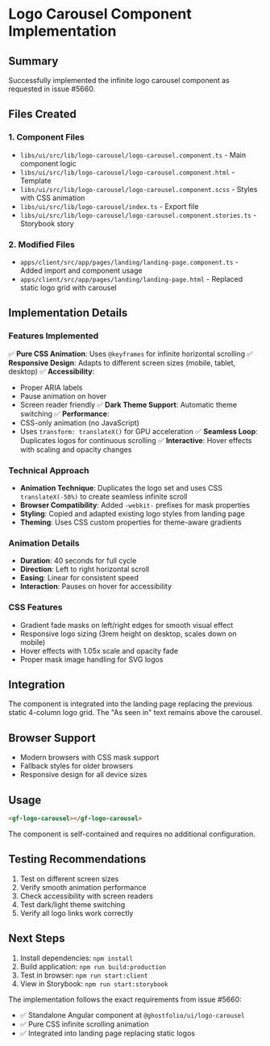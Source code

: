 # Logo Carousel Component Implementation

## Summary

Successfully implemented the infinite logo carousel component as requested in issue #5660.

## Files Created

### 1. Component Files

- `libs/ui/src/lib/logo-carousel/logo-carousel.component.ts` - Main component logic
- `libs/ui/src/lib/logo-carousel/logo-carousel.component.html` - Template
- `libs/ui/src/lib/logo-carousel/logo-carousel.component.scss` - Styles with CSS animation
- `libs/ui/src/lib/logo-carousel/index.ts` - Export file
- `libs/ui/src/lib/logo-carousel/logo-carousel.component.stories.ts` - Storybook story

### 2. Modified Files

- `apps/client/src/app/pages/landing/landing-page.component.ts` - Added import and component usage
- `apps/client/src/app/pages/landing/landing-page.html` - Replaced static logo grid with carousel

## Implementation Details

### Features Implemented

✅ **Pure CSS Animation**: Uses `@keyframes` for infinite horizontal scrolling
✅ **Responsive Design**: Adapts to different screen sizes (mobile, tablet, desktop)
✅ **Accessibility**:

- Proper ARIA labels
- Pause animation on hover
- Screen reader friendly
  ✅ **Dark Theme Support**: Automatic theme switching
  ✅ **Performance**:
- CSS-only animation (no JavaScript)
- Uses `transform: translateX()` for GPU acceleration
  ✅ **Seamless Loop**: Duplicates logos for continuous scrolling
  ✅ **Interactive**: Hover effects with scaling and opacity changes

### Technical Approach

- **Animation Technique**: Duplicates the logo set and uses CSS `translateX(-50%)` to create seamless infinite scroll
- **Browser Compatibility**: Added `-webkit-` prefixes for mask properties
- **Styling**: Copied and adapted existing logo styles from landing page
- **Theming**: Uses CSS custom properties for theme-aware gradients

### Animation Details

- **Duration**: 40 seconds for full cycle
- **Direction**: Left to right horizontal scroll
- **Easing**: Linear for consistent speed
- **Interaction**: Pauses on hover for accessibility

### CSS Features

- Gradient fade masks on left/right edges for smooth visual effect
- Responsive logo sizing (3rem height on desktop, scales down on mobile)
- Hover effects with 1.05x scale and opacity fade
- Proper mask image handling for SVG logos

## Integration

The component is integrated into the landing page replacing the previous static 4-column logo grid. The "As seen in" text remains above the carousel.

## Browser Support

- Modern browsers with CSS mask support
- Fallback styles for older browsers
- Responsive design for all device sizes

## Usage

```html
<gf-logo-carousel></gf-logo-carousel>
```

The component is self-contained and requires no additional configuration.

## Testing Recommendations

1. Test on different screen sizes
2. Verify smooth animation performance
3. Check accessibility with screen readers
4. Test dark/light theme switching
5. Verify all logo links work correctly

## Next Steps

1. Install dependencies: `npm install`
2. Build application: `npm run build:production`
3. Test in browser: `npm run start:client`
4. View in Storybook: `npm run start:storybook`

The implementation follows the exact requirements from issue #5660:

- ✅ Standalone Angular component at `@ghostfolio/ui/logo-carousel`
- ✅ Pure CSS infinite scrolling animation
- ✅ Integrated into landing page replacing static logos
